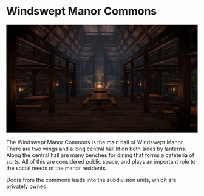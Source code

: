# Windswept Manor Commons

![](/windhelm/pics/windsweptmanorcommons.png?raw=true "Windswept Manor Commons")

The Windswept Manor Commons is the main hall of Windswept Manor. There are two wings and a long central hall lit on both sides by lanterns. Along the central hall are many benches for dining that forms a cafeteria of sorts. All of this are considered public space, and plays an important role to the social needs of the manor residents.

Doors from the commons leads into the subdivision units, which are privately owned.